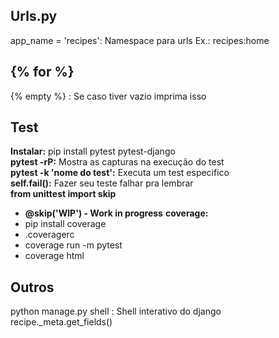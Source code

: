 ## Urls.py
app_name = 'recipes': Namespace para urls Ex.: recipes:home

## {% for %}
{% empty %} : Se caso tiver vazio imprima isso

## Test
**Instalar:** pip install pytest pytest-django <br>
**pytest -rP:** Mostra as capturas na execução do test <br>
**pytest -k 'nome do test':** Executa um test especifico <br>
**self.fail():** Fazer seu teste falhar pra lembrar <br>
**from unittest import skip** <br>
- **@skip('WIP') - Work in progress**
**coverage:**
- pip install coverage
- .coveragerc
- coverage run -m pytest 
- coverage html

## Outros
python manage.py shell : Shell interativo do django
recipe._meta.get_fields()